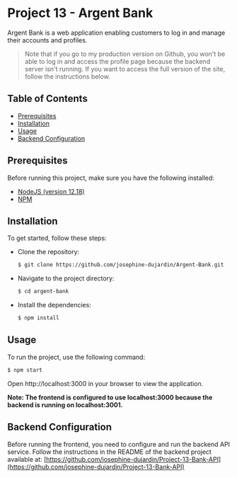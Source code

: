 # Project 13 - Argent Bank

Argent Bank is a web application enabling customers to log in and manage their accounts and profiles.

>Note that if you go to my production version on Github, you won't be able to log in and access the profile page because the backend server isn't running. If you want to access the full version of the site, follow the instructions below.

## Table of Contents

- [Prerequisites](#prerequisites)
- [Installation](#installation)
- [Usage](#usage)
- [Backend Configuration](#backend-configuration)

## Prerequisites

Before running this project, make sure you have the following installed:

- [NodeJS (version 12.18)](https://nodejs.org/en/)
- [NPM](https://www.npmjs.com/)

## Installation

To get started, follow these steps:

- Clone the repository:

   ```bash
   $ git clone https://github.com/josephine-dujardin/Argent-Bank.git
   ```

- Navigate to the project directory:

   ```bash
   $ cd argent-bank
   ```

- Install the dependencies:

   ```bash
   $ npm install
   ```

## Usage

To run the project, use the following command:

```bash
$ npm start
```

Open http://localhost:3000 in your browser to view the application.

**Note: The frontend is configured to use localhost:3000 because the backend is running on localhost:3001.**

## Backend Configuration

Before running the frontend, you need to configure and run the backend API service. Follow the instructions in the README of the backend project available at: [https://github.com/josephine-dujardin/Project-13-Bank-API](https://github.com/josephine-dujardin/Project-13-Bank-API)
